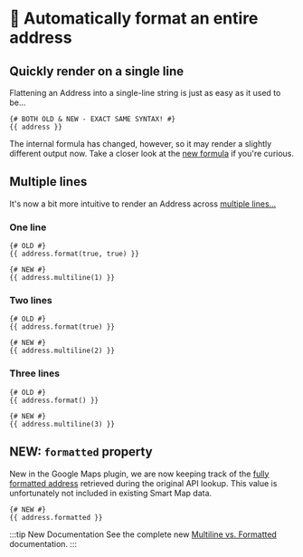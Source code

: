 # 🔧 Automatically format an entire address

<update-message/>

## Quickly render on a single line

Flattening an Address into a single-line string is just as easy as it used to be...

```twig
{# BOTH OLD & NEW - EXACT SAME SYNTAX! #}
{{ address }}
```

The internal formula has changed, however, so it may render a slightly different output now. Take a closer look at the [new formula](/models/address-model/#output-as-a-string) if you're curious.

## Multiple lines

It's now a bit more intuitive to render an Address across [multiple lines...](/models/address-model/#multiline-maxlines-3)

### One line

```twig
{# OLD #}
{{ address.format(true, true) }}

{# NEW #}
{{ address.multiline(1) }}
```

### Two lines

```twig
{# OLD #}
{{ address.format(true) }}

{# NEW #}
{{ address.multiline(2) }}
```

### Three lines

```twig
{# OLD #}
{{ address.format() }}

{# NEW #}
{{ address.multiline(3) }}
```

## NEW: `formatted` property

New in the Google Maps plugin, we are now keeping track of the [fully formatted address](/models/address-model/#formatted) retrieved during the original API lookup. This value is unfortunately not included in existing Smart Map data.

```twig
{# NEW #}
{{ address.formatted }}
```

:::tip New Documentation
See the complete new [Multiline vs. Formatted](/models/address-model/#multiline-vs-formatted) documentation.
:::
